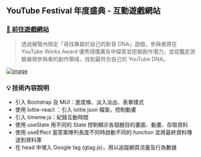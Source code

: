 ## YouTube Festival 年度盛典 - 互動遊戲網站
###  [🔗 前往遊戲網站](https://sinyi-lai.github.io/ytf/ "Go YouTube DNA!")

>透過展覽內限定「尋找專屬於自己的影音 DNA」遊戲，參與者將在 YouTube Works Award 優秀得獎廣告中探索並挖掘創作潛力，並從鑑定測驗展現參與者的創作領域，找到最符合自己的 YouTube DNA。

[![image](https://s3.amazonaws.com/prod-newsleopard-upload-img/4028814380bbe5b20181095a3bce1bc8/2024-06-20-07-15-15-Frame+1725.png)](https://sinyi-lai.github.io/ytf/)
### 💡 技術內容說明
- 引入 Bootstrap 及 MUI：進度條、淡入淡出、表單樣式
- 使用 lottie-react ：引入 lottie json 檔案，控制動畫
- 引入 timeme.js：紀錄互動時間
- 使用 useState 用不同的 State 控制顯示各個題目的畫面、動畫、存取資料
- 使用 useEffect 當答案陣列長度不同時啟動不同的 function 並將最終資料傳送到資料庫
- 在 head 中埋入 Google tag (gtag.js)，用以追蹤網頁流量及行為數據
